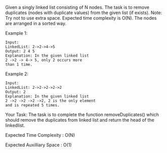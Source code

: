 Given a singly linked list consisting of N nodes. The task is to remove duplicates (nodes with duplicate values) from the given list (if exists).
Note: Try not to use extra space. Expected time complexity is O(N). The nodes are arranged in a sorted way.

Example 1:
```
Input:
LinkedList: 2->2->4->5
Output: 2 4 5
Explanation: In the given linked list 
2 ->2 -> 4-> 5, only 2 occurs more 
than 1 time.
```

Example 2:
```
Input:
LinkedList: 2->2->2->2->2
Output: 2
Explanation: In the given linked list 
2 ->2 ->2 ->2 ->2, 2 is the only element
and is repeated 5 times.
```
Your Task:
The task is to complete the function removeDuplicates() which should remove the duplicates from linked list and return the head of the linkedlist.


Expected Time Complexity : O(N)

Expected Auxilliary Space : O(1)
